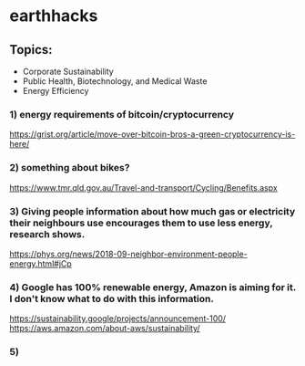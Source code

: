 # earthhacks

## Topics:
* Corporate Sustainability
* Public Health, Biotechnology, and Medical Waste
* Energy Efficiency

### 1) energy requirements of bitcoin/cryptocurrency
https://grist.org/article/move-over-bitcoin-bros-a-green-cryptocurrency-is-here/

### 2) something about bikes?
https://www.tmr.qld.gov.au/Travel-and-transport/Cycling/Benefits.aspx

### 3) Giving people information about how much gas or electricity their neighbours use encourages them to use less energy, research shows.
https://phys.org/news/2018-09-neighbor-environment-people-energy.html#jCp

### 4) Google has 100% renewable energy, Amazon is aiming for it. I don't know what to do with this information.
https://sustainability.google/projects/announcement-100/
https://aws.amazon.com/about-aws/sustainability/

### 5)
